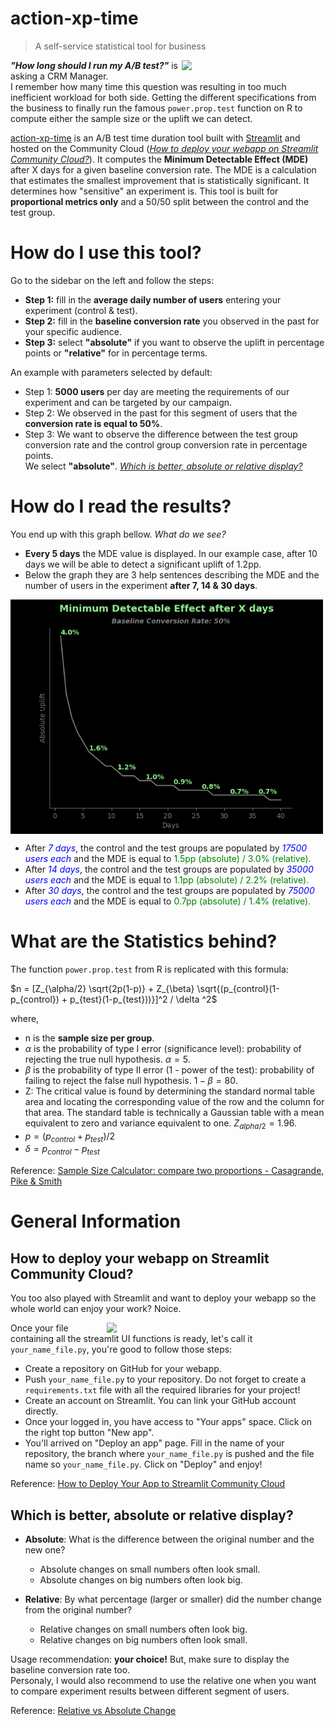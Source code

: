 # action-xp-time
> A self-service statistical tool for business  

<img src="https://media2.giphy.com/media/f3jZ8moRBbEvNJjOtu/giphy.gif?cid=ecf05e472zvedh6hp53wa0hqxaf46bnnljx3a8wot1viuor7&rid=giphy.gif&ct=g" align="right" width="230">

_**"How long should I run my A/B test?"**_ is asking a CRM Manager.  
I remember how many time this question was resulting in too much inefficient workload for both side. Getting the different specifications from the business to finally run the famous `power.prop.test` function on R to compute either the sample size or the uplift we can detect.

[action-xp-time](https://action-xp-time.streamlit.app/) is an A/B test time duration tool built with [Streamlit](https://streamlit.io/) and hosted on the Community Cloud ([_How to deploy your webapp on Streamlit Community Cloud?_](#how-to-deploy-your-webapp-on-streamlit-community-cloud)). It computes the **Minimum Detectable Effect (MDE)** after X days for a given baseline conversion rate. The MDE is a calculation that estimates the smallest improvement that is statistically significant. It determines how "sensitive" an experiment is. This tool is built for **proportional metrics only** and a 50/50 split between the control and the test group.

# How do I use this tool?

 Go to the sidebar on the left and follow the steps: 
* **Step 1:** fill in the **average daily number of users** entering your experiment (control & test).
* **Step 2:** fill in the **baseline conversion rate** you observed in the past for your specific audience.
* **Step 3:** select **"absolute"** if you want to observe the uplift in percentage points or **"relative"** for in percentage terms.  
  
An example with parameters selected by default:
* Step 1: **5000 users** per day are meeting the requirements of our experiment and can be targeted by our campaign.
* Step 2: We observed in the past for this segment of users that the **conversion rate is equal to 50%**.
* Step 3: We want to observe the difference between the test group conversion rate and the control group conversion rate in percentage points.   
We select **"absolute"**. [_Which is better, absolute or relative display?_](#which-is-better-absolute-or-relative-display)  

# How do I read the results?

You end up with this graph bellow. _What do we see?_  
* **Every 5 days** the MDE value is displayed. In our example case, after 10 days we will be able to detect a significant uplift of 1.2pp.
* Below the graph they are 3 help sentences describing the MDE and the number of users in the experiment **after 7, 14 & 30 days**.

<img src="mde_curve.png" align="center" width="500">  
  
 * After <span style="color:blue">_7 days_</span>, the control and the test groups are populated by <span style="color:blue">_17500 users each_</span> and the MDE is equal to <span style="color:green">1.5pp (absolute) / 3.0% (relative).</span>
 * After <span style="color:blue">_14 days_</span>, the control and the test groups are populated by <span style="color:blue">_35000 users each_</span> and the MDE is equal to <span style="color:green">1.1pp (absolute) / 2.2% (relative).</span>
 * After <span style="color:blue">_30 days_</span>, the control and the test groups are populated by <span style="color:blue">_75000 users each_</span> and the MDE is equal to <span style="color:green">0.7pp (absolute) / 1.4% (relative).</span>

 # What are the Statistics behind?

The function `power.prop.test` from R is replicated with this formula:  

$n = [Z_{\alpha/2} \sqrt{2p(1-p)} + Z_{\beta} \sqrt{(p_{control}(1-p_{control}) + p_{test}(1-p_{test}))}]^2 / \delta ^2$  

where,  
* n is the **sample size per group**.  
* $\alpha$ is the probability of type I error (significance level): probability of rejecting the true null hypothesis. $\alpha = 5%$.  
* $\beta$ is the probability of type II error (1 - power of the test): probability of failing to reject the false null hypothesis. $1 - \beta = 80%$.  
* Z: The critical value is found by determining the standard normal table area and locating the corresponding value of the row and the column for that area. The standard table is technically a Gaussian table with a mean equivalent to zero and variance equivalent to one. $Z_{alpha/2} = 1.96$.  
* $p = (p_{control} + p_{test}) / 2$  
* $\delta = p_{control} - p_{test}$  

Reference: [Sample Size Calculator: compare two proportions - Casagrande, Pike & Smith](https://www2.ccrb.cuhk.edu.hk/stat/proportion/Casagrande.htm)

 # General Information

## How to deploy your webapp on Streamlit Community Cloud?

You too also played with Streamlit and want to deploy your webapp so the whole world can enjoy your work? Noice.  

<img src="https://media3.giphy.com/media/3o8doT5DaMjfH3paHC/giphy.gif?cid=ecf05e47z4e0d2uzm9tlllh7kpj2euzgrdmm1w9ds8iwxs3g&rid=giphy.gif&ct=g" align="right" width="350">

Once your file containing all the streamlit UI functions is ready, let's call it `your_name_file.py`, you're good to follow those steps:  
* Create a repository on GitHub for your webapp.  
* Push `your_name_file.py` to your repository. Do not forget to create a `requirements.txt` file with all the required libraries for your project!  
* Create an account on Streamlit. You can link your GitHub account directly.  
* Once your logged in, you have access to "Your apps" space. Click on the right top button "New app".  
* You'll arrived on "Deploy an app" page. Fill in the name of your repository, the branch where `your_name_file.py` is pushed and the file name so `your_name_file.py`. Click on "Deploy" and enjoy!  

Reference: [How to Deploy Your App to Streamlit Community Cloud](https://www.youtube.com/watch?v=HKoOBiAaHGg)

## Which is better, absolute or relative display?

* **Absolute**: What is the difference between the original number and the new one?  
    * Absolute changes on small numbers often look small.  
    * Absolute changes on big numbers often look big.

* **Relative**: By what percentage (larger or smaller) did the number change from the original number?  
    * Relative changes on small numbers often look big.  
    * Relative changes on big numbers often look small.  

Usage recommendation: **your choice!** But, make sure to display the baseline conversion rate too.  
Personaly, I would also recommend to use the relative one when you want to compare experiment results between different segment of users.  

Reference: [Relative vs Absolute Change](https://dataschool.com/misrepresenting-data/relative-vs-absolute-change/)


